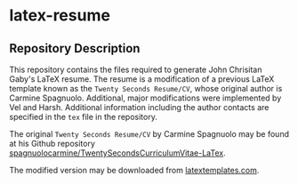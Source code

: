 # latex-resume

## Repository Description

This repository contains the files required to generate John Chrisitan Gaby's LaTeX resume. The resume is a modification of a previous LaTeX template known as the `Twenty Seconds Resume/CV`, whose original author is Carmine Spagnuolo. Additional, major modifications were implemented by Vel and Harsh. Additional information including the author contacts are specified in the `tex` file in the repository.

The original `Twenty Seconds Resume/CV` by Carmine Spagnuolo may be found at his Github repository [spagnuolocarmine/TwentySecondsCurriculumVitae-LaTex](https://github.com/spagnuolocarmine/TwentySecondsCurriculumVitae-LaTex).

The modified version may be downloaded from [latextemplates.com](https://www.latextemplates.com/template/twenty-seconds-resumecv).
